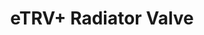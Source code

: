 ---
date_added: 2020-10-14
vendor: Saswell
model: SEA801-Zigbee 
title: eTRV+ Radiator Valve
zigbeemodel: ['GbxAXL2']
category: hvac
supports: temperature, thermostat, battery
mlink: https://www.saswell.com/etrv-smart-radiator-valve-tuya-zigbee-thermostatic-radiator-valve-sea801-zigbee_p103.html
link: https://www.aliexpress.com/item/33024830314.html
link2: 
compatible: [deconz,z2m]
deconz: 3109
z2m: SEA801-Zigbee/SEA802-Zigbee
---